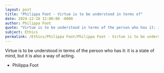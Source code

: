 ```yaml
---
layout: post
title: "Philippa Foot - Virtue is to be understood in terms of"
date: 2024-12-28 12:00:00 -0000
author: Philippa Foot
quote: "Virtue is to be understood in terms of the person who has it: it is a state of mind, but it is also a way of acting."
subject: Ethics
permalink: /Ethics/Philippa Foot/Philippa Foot - Virtue is to be understood in terms of
---
```


Virtue is to be understood in terms of the person who has it: it is a state of mind, but it is also a way of acting.

- Philippa Foot
